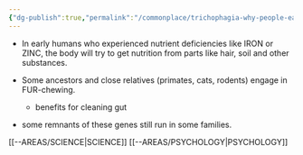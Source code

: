 ```yaml
---
{"dg-publish":true,"permalink":"/commonplace/trichophagia-why-people-eat-hair/","created":"2025-03-12T22:03:33.071+08:00","updated":"2025-03-25T19:26:06.412+08:00"}
---
```



- In early humans who experienced nutrient deficiencies like IRON or ZINC, the body will try to get nutrition from parts like hair, soil and other substances.

- Some ancestors and close relatives (primates, cats, rodents) engage in FUR-chewing.
	- benefits for cleaning gut
- some remnants of these genes still run in some families.

[[--AREAS/SCIENCE\|SCIENCE]]
[[--AREAS/PSYCHOLOGY\|PSYCHOLOGY]]


